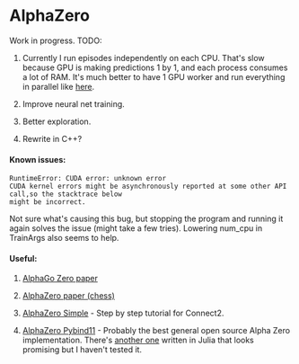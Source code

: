 # AlphaZero

Work in progress. TODO:

1) Currently I run episodes independently on each CPU. That's slow because GPU is making predictions 1 by 1, and each process consumes a lot of RAM. It's much better to have 1 GPU worker and run everything in parallel like [here](https://github.com/bhansconnect/alphazero-pybind11).

2) Improve neural net training.

3) Better exploration.

4) Rewrite in C++?

#### Known issues:

```
RuntimeError: CUDA error: unknown error
CUDA kernel errors might be asynchronously reported at some other API call,so the stacktrace below
might be incorrect.
```

Not sure what's causing this bug, but stopping the program and running it again solves the
issue (might take a few tries). Lowering num_cpu in TrainArgs also seems to help.

#### Useful:

1) [AlphaGo Zero paper](https://discovery.ucl.ac.uk/id/eprint/10045895/1/agz_unformatted_nature.pdf)

2) [AlphaZero paper (chess)](https://arxiv.org/pdf/1712.01815.pdf)

3) [AlphaZero Simple](https://joshvarty.github.io/AlphaZero/) - Step by step tutorial for Connect2.

4) [AlphaZero Pybind11](https://github.com/bhansconnect/alphazero-pybind11) - Probably the best general open source Alpha Zero implementation. There's [another one](https://jonathan-laurent.github.io/AlphaZero.jl/stable/) written in Julia that looks promising but I haven't tested it.
